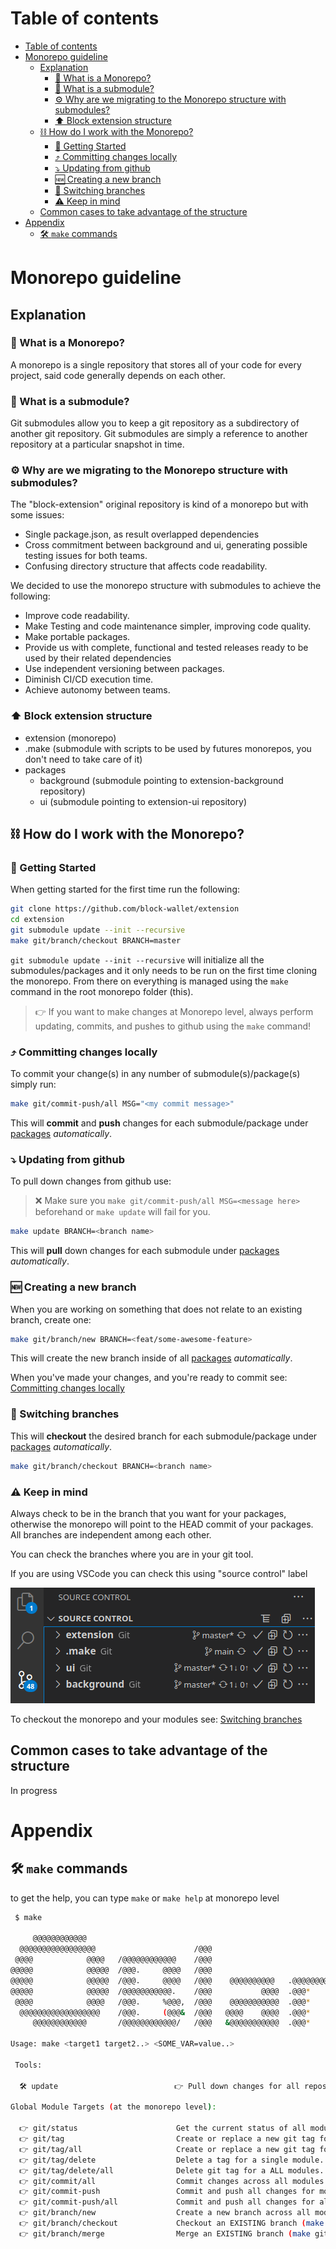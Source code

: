 # Table of contents

- [Table of contents](#table-of-contents)
- [Monorepo guideline](#monorepo-guideline)
  - [Explanation](#explanation)
    - [🧰 What is a Monorepo?](#-what-is-a-monorepo)
    - [🧰 What is a submodule?](#-what-is-a-submodule)
    - [⚙️ Why are we migrating to the Monorepo structure with submodules?](#️-why-are-we-migrating-to-the-monorepo-structure-with-submodules)
    - [⬆ Block extension structure](#-block-extension-structure)
  - [⛓ How do I work with the Monorepo?](#-how-do-i-work-with-the-monorepo)
    - [🚉 Getting Started](#-getting-started)
    - [⤴ Committing changes locally](#-committing-changes-locally)
    - [⤵ Updating from github](#-updating-from-github)
    - [🆕 Creating a new branch](#-creating-a-new-branch)
    - [📇 Switching branches](#-switching-branches)
    - [⚠️ Keep in mind](#️-keep-in-mind)
  - [Common cases to take advantage of the structure](#common-cases-to-take-advantage-of-the-structure)
- [Appendix](#appendix)
  - [🛠 `make` commands](#-make-commands)

# Monorepo guideline

## Explanation

### 🧰 What is a Monorepo?

A monorepo is a single repository that stores all of your code for every project, said code generally depends on each other.

### 🧰 What is a submodule?

Git submodules allow you to keep a git repository as a subdirectory of another git repository. Git submodules are simply a reference to another repository at a particular snapshot in time.

### ⚙️ Why are we migrating to the Monorepo structure with submodules?

The "block-extension" original repository is kind of a monorepo but with some issues:

- Single package.json, as result overlapped dependencies
- Cross commitment between background and ui, generating possible testing issues for both teams.
- Confusing directory structure that affects code readability.

We decided to use the monorepo structure with submodules to achieve the following:

- Improve code readability.
- Make Testing and code maintenance simpler, improving code quality.
- Make portable packages.
- Provide us with complete, functional and tested releases ready to be used by their related dependencies
- Use independent versioning between packages.
- Diminish CI/CD execution time.
- Achieve autonomy between teams.

### ⬆ Block extension structure

- extension (monorepo)
- .make (submodule with scripts to be used by futures monorepos, you don't need to take care of it)
- packages
  - background (submodule pointing to extension-background repository)
  - ui (submodule pointing to extension-ui repository)

## ⛓ How do I work with the Monorepo?

### 🚉 Getting Started

When getting started for the first time run the following:

```bash
git clone https://github.com/block-wallet/extension
cd extension
git submodule update --init --recursive
make git/branch/checkout BRANCH=master
```

`git submodule update --init --recursive` will initialize all the submodules/packages and it only needs to be run on the first time cloning the monorepo.
From there on everything is managed using the `make` command in the root monorepo folder (this).

> 👉 If you want to make changes at Monorepo level, always perform updating, commits, and pushes to github using the `make` command!

### ⤴ Committing changes locally

To commit your change(s) in any number of submodule(s)/package(s) simply run:

```bash
make git/commit-push/all MSG="<my commit message>"
```

This will **commit** and **push** changes for each submodule/package under [packages](../packages) _automatically_.

### ⤵ Updating from github

To pull down changes from github use:

> ❌ Make sure you `make git/commit-push/all MSG=<message here>` beforehand
> or `make update` will fail for you.

```bash
make update BRANCH=<branch name>
```

This will **pull** down changes for each submodule under [packages](../packages) _automatically_.

### 🆕 Creating a new branch

When you are working on something that does not relate to an existing branch, create one:

```bash
make git/branch/new BRANCH=<feat/some-awesome-feature>
```

This will create the new branch inside of all [packages](../packages) _automatically_.

When you've made your changes, and you're ready to commit see: [Committing changes locally](#-committing-changes-locally)

### 📇 Switching branches

This will **checkout** the desired branch for each submodule/package under [packages](../packages) _automatically_.

```bash
make git/branch/checkout BRANCH=<branch name>
```

### ⚠️ Keep in mind

Always check to be in the branch that you want for your packages, otherwise the monorepo will point to the HEAD commit of your packages. All branches are independent among each other.

You can check the branches where you are in your git tool.

If you are using VSCode you can check this using "source control" label

![diagram](branches.png)

To checkout the monorepo and your modules see: [Switching branches](#-switching-branches)

## Common cases to take advantage of the structure

In progress

# Appendix

## 🛠 `make` commands

to get the help, you can type `make` or `make help` at monorepo level

```bash
 $ make

     @@@@@@@@@@@@
  @@@@@@@@@@@@@@@@@                      /@@@                                 @@@/
 @@@@            @@@@   /@@@@@@@@@@@@    /@@@                                 @@@/
@@@@@            @@@@@  /@@@.     @@@@   /@@@                                 @@@/
@@@@@            @@@@@  /@@@.     @@@@   /@@@    @@@@@@@@@@   .@@@@@@@@@@@.   @@@/  @@@@%
@@@@@            @@@@@  /@@@@@@@@@@@.    /@@@           @@@@  .@@@*    @@@@   @@@/@@@@*
 @@@@            @@@@   /@@@.     %@@@,  /@@@    @@@@@@@@@@@  .@@@*    @@@@   @@@@@@@@
  @@@@@@@@@@@@@@@@@@    /@@@.     (@@@&  /@@@   @@@@    @@@@  .@@@*    @@@@   @@@@ *@@@@
     @@@@@@@@@@@@       /@@@@@@@@@@@@/   /@@@   &@@@@@@@@@@@  .@@@*    @@@@   @@@/   @@@@*

Usage: make <target1 target2..> <SOME_VAR=value..>

 Tools:

  🛠 update                          👉 Pull down changes for all repositories.

Global Module Targets (at the monorepo level):

  👉 git/status                      Get the current status of all modules (make git/branch/show).
  👉 git/tag                         Create or replace a new git tag for a single module.
  👉 git/tag/all                     Create or replace a new git tag for a ALL modules.
  👉 git/tag/delete                  Delete a tag for a single module.
  👉 git/tag/delete/all              Delete git tag for a ALL modules.
  👉 git/commit/all                  Commit changes across all modules (does not push!).
  👉 git/commit-push                 Commit and push all changes for module (make git/commit-push MOD=some-module-name MSG="my changes").
  👉 git/commit-push/all             Commit and push all changes for all submodules (make git/commit-push/all MSG="my changes").
  👉 git/branch/new                  Create a new branch across all modules (make git/branch BRANCH=awesome-branch).
  👉 git/branch/checkout             Checkout an EXISTING branch (make git/branch/checkout BRANCH=master).
  👉 git/branch/merge                Merge an EXISTING branch (make git/branch/merge BRANCH=master).

```
